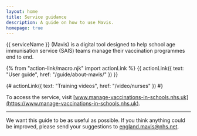 ```yaml
---
layout: home
title: Service guidance
description: A guide on how to use Mavis.
homepage: true
---
```


{{ serviceName }} (Mavis) is a digital tool designed to help school age immunisation service (SAIS) teams manage their vaccination programmes end to end.

{% from "action-link/macro.njk" import actionLink %}
{{ actionLink({
  text: "User guide",
  href: "/guide/about-mavis/"
}) }}

{# actionLink({
text: "Training videos",
href: "/video/nurses"
}) #}

To access the service, visit [www.manage-vaccinations-in-schools.nhs.uk](https://www.manage-vaccinations-in-schools.nhs.uk).

---

We want this guide to be as useful as possible. If you think anything could be improved, please send your suggestions to <england.mavis@nhs.net>.
